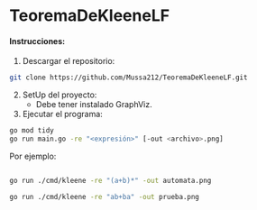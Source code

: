 # TeoremaDeKleeneLF

#### Instrucciones:

1. Descargar el repositorio: 

```bash
git clone https://github.com/Mussa212/TeoremaDeKleeneLF.git
```

2. SetUp del proyecto:
   - Debe tener instalado GraphViz.
3. Ejecutar el programa:

```bash
go mod tidy 
go run main.go -re "<expresión>" [-out <archivo>.png]
```
Por ejemplo:

```bash

go run ./cmd/kleene -re "(a+b)*" -out automata.png

go run ./cmd/kleene -re "ab+ba" -out prueba.png
```
